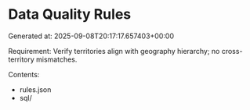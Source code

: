 # Data Quality Rules

Generated at: 2025-09-08T20:17:17.657403+00:00

Requirement: Verify territories align with geography hierarchy; no cross-territory mismatches.

Contents:
- rules.json
- sql/
